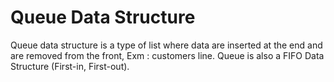 # Queue Data Structure

Queue data structure is a type of list where data are inserted at the end and are removed from the front, Exm : customers line. Queue is also a FIFO Data Structure (First-in, First-out).
